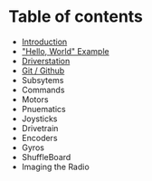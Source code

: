 # Table of contents

* [Introduction](README.md)
* ["Hello, World" Example](hello-world-example.md)
* [Driverstation](driverstation.md)
* [Git / Github](git-github.md)
* Subsytems
* Commands
* Motors
* Pnuematics
* Joysticks
* Drivetrain
* Encoders
* Gyros
* ShuffleBoard
* Imaging the Radio


